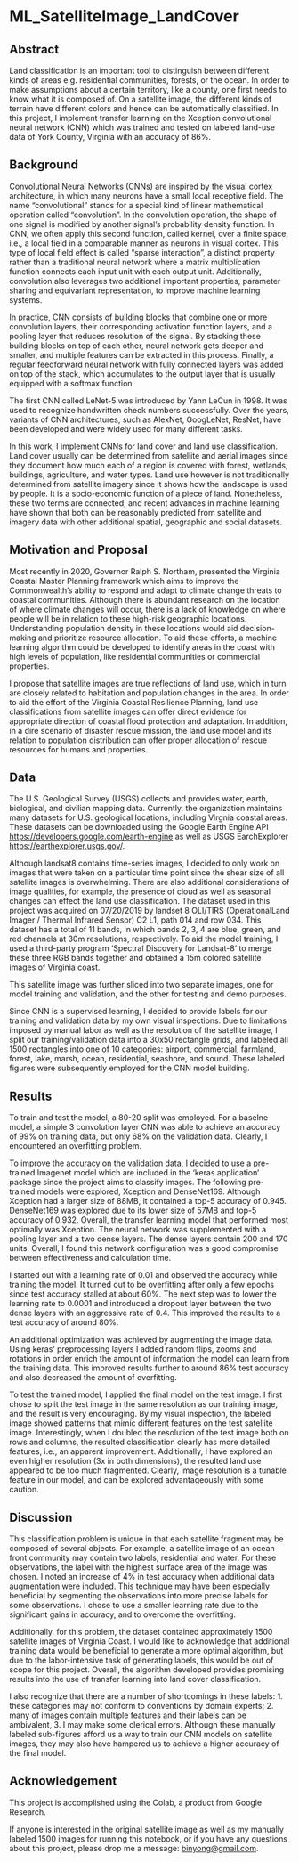 # ML_SatelliteImage_LandCover
## Abstract
Land classification is an important tool to distinguish between different kinds of areas e.g. residential communities,
forests, or the ocean. In order to make assumptions about a certain territory, like a county, one first needs to know
what it is composed of. On a satellite image, the different kinds of terrain have different colors and hence can be
automatically classified. In this project, I implement transfer learning on the Xception convolutional neural network
(CNN) which was trained and tested on labeled land-use data of York County, Virginia with an accuracy of 86%.

## Background
Convolutional Neural Networks (CNNs) are inspired by the visual cortex architecture, in which many neurons have
a small local receptive field. The name “convolutional” stands for a special kind of linear mathematical operation
called “convolution”. In the convolution operation, the shape of one signal is modified by another signal’s probability
density function. In CNN, we often apply this second function, called kernel, over a finite space, i.e., a local field in a
comparable manner as neurons in visual cortex. This type of local field effect is called “sparse interaction”, a distinct
property rather than a traditional neural network where a matrix multiplication function connects each input unit with
each output unit. Additionally, convolution also leverages two additional important properties, parameter sharing and
equivariant representation, to improve machine learning systems.

In practice, CNN consists of building blocks that combine one or more convolution layers, their corresponding activation
function layers, and a pooling layer that reduces resolution of the signal. By stacking these building blocks on top of
each other, neural network gets deeper and smaller, and multiple features can be extracted in this process. Finally, a
regular feedforward neural network with fully connected layers was added on top of the stack, which accumulates to the
output layer that is usually equipped with a softmax function.

The first CNN called LeNet-5 was introduced by Yann LeCun in 1998. It was used to recognize handwritten check
numbers successfully. Over the years, variants of CNN architectures, such as AlexNet, GoogLeNet, ResNet, have been
developed and were widely used for many different tasks.

In this work, I implement CNNs for land cover and land use classification. Land cover usually can be determined from
satellite and aerial images since they document how much each of a region is covered with forest, wetlands, buildings,
agriculture, and water types. Land use however is not traditionally determined from satellite imagery since it shows
how the landscape is used by people. It is a socio-economic function of a piece of land. Nonetheless, these two terms
are connected, and recent advances in machine learning have shown that both can be reasonably predicted from satellite
and imagery data with other additional spatial, geographic and social datasets.

## Motivation and Proposal
Most recently in 2020, Governor Ralph S. Northam, presented the Virginia Coastal Master Planning framework which
aims to improve the Commonwealth’s ability to respond and adapt to climate change threats to coastal communities.
Although there is abundant research on the location of where climate changes will occur, there is a lack of knowledge
on where people will be in relation to these high-risk geographic locations. Understanding population density in
these locations would aid decision-making and prioritize resource allocation. To aid these efforts, a machine learning
algorithm could be developed to identify areas in the coast with high levels of population, like residential communities
or commercial properties.

I propose that satellite images are true reflections of land use, which in turn are closely related to habitation and
population changes in the area. In order to aid the effort of the Virginia Coastal Resilience Planning, land use
classifications from satellite images can offer direct evidence for appropriate direction of coastal flood protection and
adaptation. In addition, in a dire scenario of disaster rescue mission, the land use model and its relation to population
distribution can offer proper allocation of rescue resources for humans and properties.

## Data
The U.S. Geological Survey (USGS) collects and provides water, earth, biological, and civilian mapping data. Currently,
the organization maintains many datasets for U.S. geological locations, including Virgnia coastal areas. These datasets
can be downloaded using the Google Earth Engine API https://developers.google.com/earth-engine as well
as USGS EarchExplorer https://earthexplorer.usgs.gov/.

Although landsat8 contains time-series images, I decided to only work on images that were taken on a particular time
point since the shear size of all satellite images is overwhelming. There are also additional considerations of image
qualities, for example, the presence of cloud as well as seasonal changes can effect the land use classification. The
dataset used in this project was acquired on 07/20/2019 by landset 8 OLI/TIRS (OperationalLand Imager / Thermal
Infrared Sensor) C2 L1, path 014 and row 034. This dataset has a total of 11 bands, in which bands 2, 3, 4 are blue,
green, and red channels at 30m resolutions, respectively. To aid the model training, I used a third-party program
‘Spectral Discovery for Landsat-8’ to merge these three RGB bands together and obtained a 15m colored satellite
images of Virginia coast.

This satellite image was further sliced into two separate images, one for model training and validation, and the other for
testing and demo purposes.

Since CNN is a supervised learning, I decided to provide labels for our training and validation data by my own
visual inspections. Due to limitations imposed by manual labor as well as the resolution of the satellite image, I
split our training/validation data into a 30x50 rectangle grids, and labeled all 1500 rectangles into one of 10 categories:
airport, commercial, farmland, forest, lake, marsh, ocean, residential, seashore, and sound. These labeled figures were
subsequently employed for the CNN model building.

## Results
To train and test the model, a 80-20 split was employed. For a baselne model, a simple 3 convolution layer CNN was 
able to achieve an accuracy of 99% on training data, but only 68% on the validation data. Clearly, I encountered an 
overfitting problem.

To improve the accuracy on the validation data, I decided to use a pre-trained Imagenet model which are included
in the ‘keras.application‘ package since the project aims to classify images. The following pre-trained models were
explored, Xception and DenseNet169. Although Xception had a larger size of 88MB, it contained a top-5 accuracy of
0.945. DenseNet169 was explored due to its lower size of 57MB and top-5 accuracy of 0.932. Overall, the transfer
learning model that performed most optimally was Xception. The neural network was supplemented with a pooling layer
and a two dense layers. The dense layers contain 200 and 170 units. Overall, I found this network configuration was a
good compromise between effectiveness and calculation time.

I started out with a learning rate of 0.01 and observed the accuracy while training the model. It turned out to be
overfitting after only a few epochs since test accuracy stalled at about 60%. The next step was to lower the learning
rate to 0.0001 and introduced a dropout layer between the two dense layers with an aggressive rate of 0.4. This improved
the results to a test accuracy of around 80%.

An additional optimization was achieved by augmenting the image data. Using keras’ preprocessing layers I added random
flips, zooms and rotations in order enrich the amount of information the model can learn from the training data. This
improved results further to around 86% test accuracy and also decreased the amount of overfitting.

To test the trained model, I applied the final model on the test image. I first chose to split the test image in the same
resolution as our training image, and the result is very encouraging. By my visual inspection, the labeled image showed
patterns that mimic different features on the test satellite image. Interestingly, when I doubled the resolution of the
test image both on rows and columns, the resulted classification clearly has more detailed features, i.e., an apparent
improvement. Additionally, I have explored an even higher resolution (3x in both dimensions), the resulted land use
appeared to be too much fragmented. Clearly, image resolution is a tunable feature in our model, and can be explored
advantageously with some caution.

## Discussion
This classification problem is unique in that each satellite fragment may be composed of several objects. For example,
a satellite image of an ocean front community may contain two labels, residential and water. For these observations,
the label with the highest surface area of the image was chosen. I noted an increase of 4% in test accuracy when
additional data augmentation were included. This technique may have been especially beneficial by segmenting
the observations into more precise labels for some observations. I chose to use a smaller learning rate due to the
significant gains in accuracy, and to overcome the overfitting.

Additionally, for this problem, the dataset contained approximately 1500 satellite images of Virginia Coast. I would
like to acknowledge that additional training data would be beneficial to generate a more optimal algorithm, but due to
the labor-intensive task of generating labels, this would be out of scope for this project. Overall, the algorithm developed
provides promising results into the use of transfer learning into land cover classification.

I also recognize that there are a number of shortcomings in these labels: 1. these categories may not conform to
conventions by domain experts; 2. many of images contain multiple features and their labels can be ambivalent, 3. I
may make some clerical errors. Although these manually labeled sub-figures afford us a way to train our CNN models
on satellite images, they may also have hampered us to achieve a higher accuracy of the final model.

## Acknowledgement
This project is accomplished using the Colab, a product from Google Research. 

If anyone is interested in the original satellite image as well as my manually labeled 1500 images for running this
notebook, or if you have any questions about this project, please drop me a message: binyong@gmail.com. 
